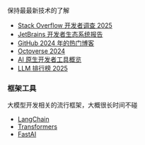 
保持最最新技术的了解

- [Stack Overflow 开发者调查 2025](https://survey.stackoverflow.co/2024/technology/#1-integrated-development-environment)
- [JetBrains 开发者生态系统报告](https://www.jetbrains.com/zh-cn/lp/devecosystem-2024/)
- [GitHub 2024 年的热门博客](https://github.blog/developer-skills/githubs-top-blog-posts-of-2024/)
- [Octoverse 2024](https://github.blog/news-insights/octoverse/octoverse-2024/)
- [AI 原生开发者工具概览](https://landscape.ainativedev.io/)
- [LLM 排行榜 2025](https://llm-stats.com/)

### 框架工具

大模型开发相关的流行框架，大概很长时间不碰

- [LangChain](https://github.com/langchain-ai/langchain)
- [Transformers](https://github.com/huggingface/transformers)
- [FastAI](https://github.com/fastai/fastai)
